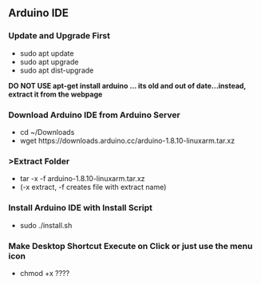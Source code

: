 <h2>Arduino IDE</h2>

<h3>Update and Upgrade First</h3> 
<ul>
  <li>sudo apt update</li>
  <li>sudo apt upgrade</li>
  <li>sudo apt dist-upgrade</li>
</ul>

<b>DO NOT USE apt-get install arduino ... its old and out of date...instead, extract it from the webpage</b>

<h3>Download Arduino IDE from Arduino Server</h3>
<ul>
  <li>cd ~/Downloads</li>
  <li>wget https://downloads.arduino.cc/arduino-1.8.10-linuxarm.tar.xz</li>
</ul>

<h3>>Extract Folder</h3>
<ul>
  <li>tar -x -f arduino-1.8.10-linuxarm.tar.xz</li>
  <li>(-x extract, -f creates file with extract name)</li>
</ul>

<h3>Install Arduino IDE with Install Script</h3>
<ul>
  <li>sudo ./install.sh</li>
</ul>
  
<h3>Make Desktop Shortcut Execute on Click or just use the menu icon</h3>
<ul>
  <li>chmod +x <filename> ????</li>
</ul>
